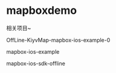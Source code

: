# mapboxdemo

相关项目~

OffLine-KiyvMap-mapbox-ios-example-0 

mapbox-ios-example 

mapbox-ios-sdk-offline
